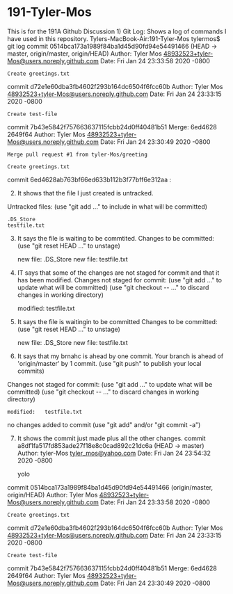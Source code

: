 # 191-Tyler-Mos
This is for the 191A Github Discussion
1)
Git Log:
Shows a log of commands I have used in this repository. 
Tylers-MacBook-Air:191-Tyler-Mos tylermos$ git log
commit 0514bca173a1989f84ba1d45d90fd94e54491466 (HEAD -> master, origin/master, origin/HEAD)
Author: Tyler Mos <48932523+tyler-Mos@users.noreply.github.com>
Date:   Fri Jan 24 23:33:58 2020 -0800

    Create greetings.txt

commit d72e1e60dba3fb4602f293b164dc6504f6fcc60b
Author: Tyler Mos <48932523+tyler-Mos@users.noreply.github.com>
Date:   Fri Jan 24 23:33:15 2020 -0800

    Create test-file

commit 7b43e5842f757663637115fcbb24d0ff40481b51
Merge: 6ed4628 2649f64
Author: Tyler Mos <48932523+tyler-Mos@users.noreply.github.com>
Date:   Fri Jan 24 23:30:49 2020 -0800

    Merge pull request #1 from tyler-Mos/greeting
    
    Create greetings.txt

commit 6ed4628ab763bf66ed633b112b3f77bff6e312aa
:

2) It shows that the file I just created is untracked.


Untracked files:
  (use "git add <file>..." to include in what will be committed)

	.DS_Store
	testfile.txt

3) It says the file is waiting to be commtited.
Changes to be committed:
  (use "git reset HEAD <file>..." to unstage)

	new file:   .DS_Store
	new file:   testfile.txt

4) IT says that some of the changes are not staged for commit and that it has been modified.
Changes not staged for commit:
  (use "git add <file>..." to update what will be committed)
  (use "git checkout -- <file>..." to discard changes in working directory)

	modified:   testfile.txt
  
5) It says the file is waitingin to be committed
Changes to be committed:
  (use "git reset HEAD <file>..." to unstage)

	new file:   .DS_Store
	new file:   testfile.txt

6)  It says that my brnahc is ahead by one commit.
Your branch is ahead of 'origin/master' by 1 commit.
  (use "git push" to publish your local commits)

Changes not staged for commit:
  (use "git add <file>..." to update what will be committed)
  (use "git checkout -- <file>..." to discard changes in working directory)

	modified:   testfile.txt

no changes added to commit (use "git add" and/or "git commit -a")

7) It shows the commit just made plus all the other changes.
commit a8df1fa517fd853ade27f18e8c0cad892c21dc6a (HEAD -> master)
Author: tyler-Mos <tyler_mos@yahoo.com>
Date:   Fri Jan 24 23:54:32 2020 -0800

    yolo

commit 0514bca173a1989f84ba1d45d90fd94e54491466 (origin/master, origin/HEAD)
Author: Tyler Mos <48932523+tyler-Mos@users.noreply.github.com>
Date:   Fri Jan 24 23:33:58 2020 -0800

    Create greetings.txt

commit d72e1e60dba3fb4602f293b164dc6504f6fcc60b
Author: Tyler Mos <48932523+tyler-Mos@users.noreply.github.com>
Date:   Fri Jan 24 23:33:15 2020 -0800

    Create test-file

commit 7b43e5842f757663637115fcbb24d0ff40481b51
Merge: 6ed4628 2649f64
Author: Tyler Mos <48932523+tyler-Mos@users.noreply.github.com>
Date:   Fri Jan 24 23:30:49 2020 -0800

